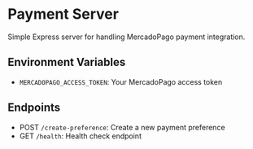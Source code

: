 # Payment Server

Simple Express server for handling MercadoPago payment integration.

## Environment Variables

- `MERCADOPAGO_ACCESS_TOKEN`: Your MercadoPago access token

## Endpoints

- POST `/create-preference`: Create a new payment preference
- GET `/health`: Health check endpoint